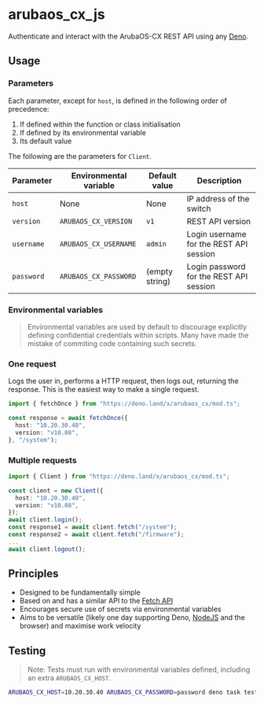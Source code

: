 # arubaos_cx_js

Authenticate and interact with the ArubaOS-CX REST API using any
[Deno](https://deno.land/).

## Usage

### Parameters

Each parameter, except for `host`, is defined in the following order of
precedence:

1. If defined within the function or class initialisation
2. If defined by its environmental variable
3. Its default value

The following are the parameters for `Client`.

| Parameter  | Environmental variable | Default value  | Description                             |
| ---------- | ---------------------- | -------------- | --------------------------------------- |
| `host`     | None                   | None           | IP address of the switch                |
| `version`  | `ARUBAOS_CX_VERSION`   | `v1`           | REST API version                        |
| `username` | `ARUBAOS_CX_USERNAME`  | `admin`        | Login username for the REST API session |
| `password` | `ARUBAOS_CX_PASSWORD`  | (empty string) | Login password for the REST API session |

### Environmental variables

> Environmental variables are used by default to discourage explicitly defining
> confidential credentials within scripts. Many have made the mistake of
> commiting code containing such secrets.

### One request

Logs the user in, performs a HTTP request, then logs out, returning the
response. This is the easiest way to make a single request.

```ts
import { fetchOnce } from "https://deno.land/x/arubaos_cx/mod.ts";

const response = await fetchOnce({
  host: "10.20.30.40",
  version: "v10.08",
}, "/system");
```

### Multiple requests

```ts
import { Client } from "https://deno.land/x/arubaos_cx/mod.ts";

const client = new Client({
  host: "10.20.30.40",
  version: "v10.08",
});
await client.login();
const response1 = await client.fetch("/system");
const response2 = await client.fetch("/firmware");
...
await client.logout();
```

## Principles

- Designed to be fundamentally simple
- Based on and has a similar API to the
  [Fetch API](https://developer.mozilla.org/en-US/docs/Web/API/Fetch_API)
- Encourages secure use of secrets via environmental variables
- Aims to be versatile (likely one day supporting Deno,
  [NodeJS](https://nodejs.org) and the browser) and maximise work velocity

## Testing

> Note: Tests must run with environmental variables defined, including an extra
> `ARUBAOS_CX_HOST`.

```bash
ARUBAOS_CX_HOST=10.20.30.40 ARUBAOS_CX_PASSWORD=password deno task test
```
